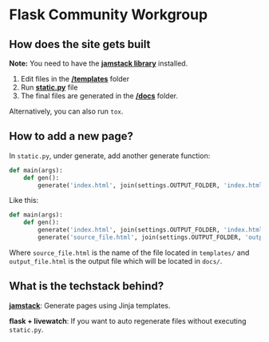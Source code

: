 # Flask Community Workgroup

## How does the site gets built

**Note:** You need to have the **[jamstack library](https://pypi.org/project/jamstack/)** installed.

1. Edit files in the [**/templates**](/templates) folder
2. Run [**static.py**](static.py) file
3. The final files are generated in the [**/docs**](/docs) folder.

Alternatively, you can also run `tox`.

## How to add a new page?

In `static.py`, under generate, add another generate function:

```python
def main(args):
    def gen():
        generate('index.html', join(settings.OUTPUT_FOLDER, 'index.html'), **context)
```

Like this:

```python
def main(args):
    def gen():
        generate('index.html', join(settings.OUTPUT_FOLDER, 'index.html'), **context)
        generate('source_file.html', join(settings.OUTPUT_FOLDER, 'output_file.html'), **context)
```

Where `source_file.html` is the name of the file located in `templates/` and `output_file.html` is the output file which will be located in `docs/`.

## What is the techstack behind?

**[jamstack](https://jamstack.org)**: Generate pages using Jinja templates.

**flask + livewatch**: If you want to auto regenerate files without executing `static.py`.
